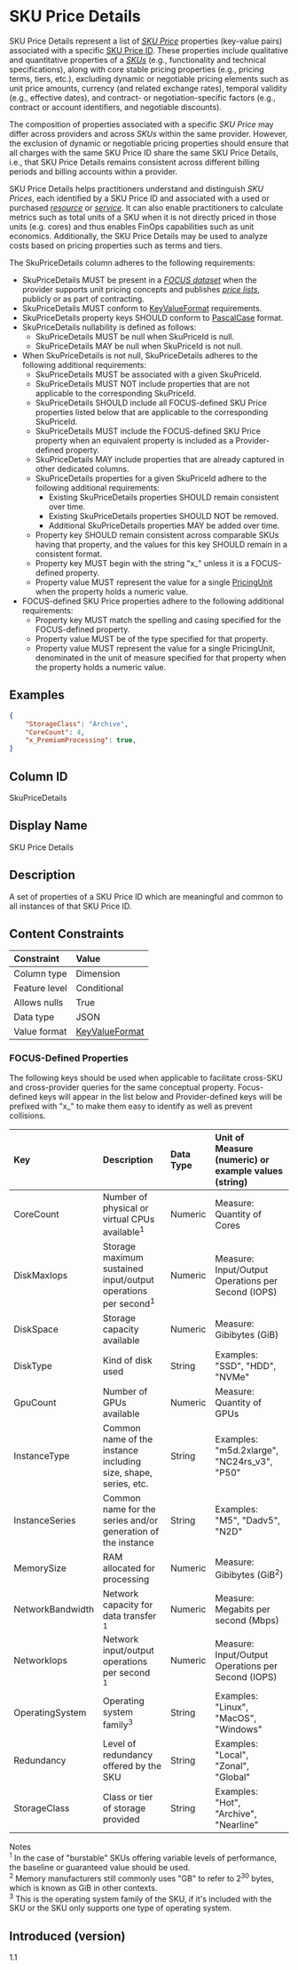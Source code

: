# SKU Price Details

SKU Price Details represent a list of [*SKU Price*](#glossary:sku-price) properties (key-value pairs) associated with a specific [SKU Price ID](#skupriceid). These properties include qualitative and quantitative properties of a [*SKUs*](#glossary:sku) (e.g., functionality and technical specifications), along with core stable pricing properties (e.g., pricing terms, tiers, etc.), excluding dynamic or negotiable pricing elements such as unit price amounts, currency (and related exchange rates), temporal validity (e.g., effective dates), and contract- or negotiation-specific factors (e.g., contract or account identifiers, and negotiable discounts).

The composition of properties associated with a specific *SKU Price* may differ across providers and across *SKUs* within the same provider. However, the exclusion of dynamic or negotiable pricing properties should ensure that all charges with the same SKU Price ID share the same SKU Price Details, i.e., that SKU Price Details remains consistent across different billing periods and billing accounts within a provider.

SKU Price Details helps practitioners understand and distinguish *SKU Prices*, each identified by a SKU Price ID and associated with a used or purchased [*resource*](#glossary:resource) or [*service*](#glossary:service). It can also enable practitioners to calculate metrics such as total units of a SKU when it is not directly priced in those units (e.g. cores) and thus enables FinOps capabilities such as unit economics. Additionally, the SKU Price Details may be used to analyze costs based on pricing properties such as terms and tiers.

The SkuPriceDetails column adheres to the following requirements:

* SkuPriceDetails MUST be present in a [*FOCUS dataset*](#glossary:FOCUS-dataset) when the provider supports unit pricing concepts and publishes [*price lists*](#glossary:price-list), publicly or as part of contracting.
* SkuPriceDetails MUST conform to [KeyValueFormat](#key-valueformat) requirements.
* SkuPriceDetails property keys SHOULD conform to [PascalCase](#glossary:pascalcase) format.
* SkuPriceDetails nullability is defined as follows:
  * SkuPriceDetails MUST be null when SkuPriceId is null.
  * SkuPriceDetails MAY be null when SkuPriceId is not null.
* When SkuPriceDetails is not null, SkuPriceDetails adheres to the following additional requirements:
  * SkuPriceDetails MUST be associated with a given SkuPriceId.
  * SkuPriceDetails MUST NOT include properties that are not applicable to the corresponding SkuPriceId.
  * SkuPriceDetails SHOULD include all FOCUS-defined SKU Price properties listed below that are applicable to the corresponding SkuPriceId.
  * SkuPriceDetails MUST include the FOCUS-defined SKU Price property when an equivalent property is included as a Provider-defined property.
  * SkuPriceDetails MAY include properties that are already captured in other dedicated columns.
  * SkuPriceDetails properties for a given SkuPriceId adhere to the following additional requirements:
    * Existing SkuPriceDetails properties SHOULD remain consistent over time.
    * Existing SkuPriceDetails properties SHOULD NOT be removed.
    * Additional SkuPriceDetails properties MAY be added over time.
  * Property key SHOULD remain consistent across comparable SKUs having that property, and the values for this key SHOULD remain in a consistent format.
  * Property key MUST begin with the string "x_" unless it is a FOCUS-defined property.
  * Property value MUST represent the value for a single [PricingUnit](#pricingunit) when the property holds a numeric value.
* FOCUS-defined SKU Price properties adhere to the following additional requirements:
  * Property key MUST match the spelling and casing specified for the FOCUS-defined property.
  * Property value MUST be of the type specified for that property.
  * Property value MUST represent the value for a single PricingUnit, denominated in the unit of measure specified for that property when the property holds a numeric value.

## Examples

```json
{
    "StorageClass": "Archive",
    "CoreCount": 4,
    "x_PremiumProcessing": true,
}
```

## Column ID

SkuPriceDetails

## Display Name

SKU Price Details

## Description

A set of properties of a SKU Price ID which are meaningful and common to all instances of that SKU Price ID.

## Content Constraints

| Constraint    | Value                              |
| :------------ | :--------------------------------- |
| Column type   | Dimension                          |
| Feature level | Conditional                        |
| Allows nulls  | True                               |
| Data type     | JSON                               |
| Value format  | [KeyValueFormat](#key-valueformat) |

### FOCUS-Defined Properties

The following keys should be used when applicable to facilitate cross-SKU and cross-provider queries for the same conceptual property. Focus-defined keys will appear in the list below and Provider-defined keys will be prefixed with "x_" to make them easy to identify as well as prevent collisions.

| Key                      | Description                                                              | Data Type        | Unit of Measure (numeric) or example values (string)  |
| :----------------------- | :----------------------------------------------------------------------- | :--------------- | :---------------------------------------------------- |
| CoreCount                | Number of physical or virtual CPUs available<sup>1</sup>                 | Numeric          | Measure: Quantity of Cores                            |
| DiskMaxIops              | Storage maximum sustained input/output operations per second<sup>1</sup> | Numeric          | Measure: Input/Output Operations per Second (IOPS)    |
| DiskSpace                | Storage capacity available                                               | Numeric          | Measure: Gibibytes (GiB)                              |
| DiskType                 | Kind of disk used                                                        | String           | Examples: "SSD", "HDD", "NVMe"                        |
| GpuCount                 | Number of GPUs available                                                 | Numeric          | Measure: Quantity of GPUs                             |
| InstanceType             | Common name of the instance including size, shape, series, etc.          | String           | Examples: "m5d.2xlarge", "NC24rs_v3", "P50"           |
| InstanceSeries           | Common name for the series and/or generation of the instance             | String           | Examples: "M5", "Dadv5", "N2D"                        |
| MemorySize               | RAM allocated for processing                                             | Numeric          | Measure: Gibibytes (GiB<sup>2</sup>)                  |
| NetworkBandwidth         | Network capacity for data transfer<br><sup>1</sup>                       | Numeric          | Measure: Megabits per second (Mbps)                   |
| NetworkIops              | Network input/output operations per second<br><sup>1</sup>               | Numeric          | Measure: Input/Output Operations per Second (IOPS)    |
| OperatingSystem          | Operating system family<sup>3</sup>                                      | String           | Examples: "Linux", "MacOS", "Windows"                 |
| Redundancy               | Level of redundancy offered by the SKU                                   | String           | Examples: "Local", "Zonal", "Global"                  |
| StorageClass             | Class or tier of storage provided                                        | String           | Examples: "Hot", "Archive", "Nearline"                |

Notes
<br><sup>1</sup> In the case of "burstable" SKUs offering variable levels of performance, the baseline or guaranteed value should be used.
<br><sup>2</sup> Memory manufacturers still commonly uses "GB" to refer to 2<sup>30</sup> bytes, which is known as GiB in other contexts.
<br><sup>3</sup> This is the operating system family of the SKU, if it's included with the SKU or the SKU only supports one type of operating system.

## Introduced (version)

1.1
